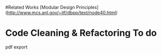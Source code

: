 #Related Works
[Modular Design Principles] (http://www.mcs.anl.gov/~itf/dbpp/text/node40.html)

# Code Cleaning & Refactoring To do

pdf export
